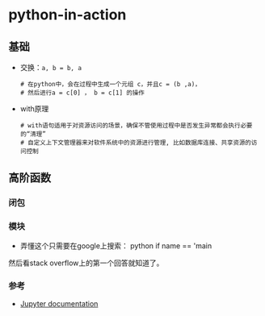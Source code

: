 # python-in-action

## 基础

- 交换：`a, b = b, a`
    ```
    # 在python中，会在过程中生成一个元组 c，并且c = (b ,a)，
    # 然后进行a = c[0] ， b = c[1] 的操作
    ```
- with原理
    ```
    # with语句适用于对资源访问的场景，确保不管使用过程中是否发生异常都会执行必要的“清理”
    # 自定义上下文管理器来对软件系统中的资源进行管理, 比如数据库连接、共享资源的访问控制
    ```
## 高阶函数
### 闭包

### 模块
- 弄懂这个只需要在google上搜索： python if name == 'main

然后看stack overflow上的第一个回答就知道了。

### 参考
- [Jupyter documentation](https://jupyter.org/documentation)
